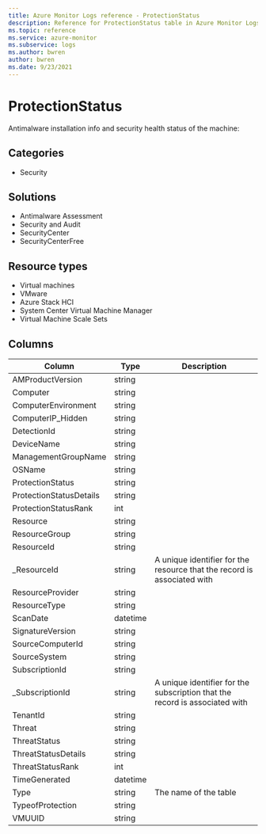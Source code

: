 ```yaml
---
title: Azure Monitor Logs reference - ProtectionStatus
description: Reference for ProtectionStatus table in Azure Monitor Logs.
ms.topic: reference
ms.service: azure-monitor
ms.subservice: logs
ms.author: bwren
author: bwren
ms.date: 9/23/2021
---
```


# ProtectionStatus

 Antimalware installation info and security health status of the machine:

## Categories

- Security
## Solutions

- Antimalware Assessment
- Security and Audit
- SecurityCenter
- SecurityCenterFree
## Resource types

- Virtual machines
- VMware
- Azure Stack HCI
- System Center Virtual Machine Manager
- Virtual Machine Scale Sets




## Columns

| Column | Type | Description |
| --- | --- | --- |
| AMProductVersion | string |  |
| Computer | string |  |
| ComputerEnvironment | string |  |
| ComputerIP_Hidden | string |  |
| DetectionId | string |  |
| DeviceName | string |  |
| ManagementGroupName | string |  |
| OSName | string |  |
| ProtectionStatus | string |  |
| ProtectionStatusDetails | string |  |
| ProtectionStatusRank | int |  |
| Resource | string |  |
| ResourceGroup | string |  |
| ResourceId | string |  |
| _ResourceId | string | A unique identifier for the resource that the record is associated with |
| ResourceProvider | string |  |
| ResourceType | string |  |
| ScanDate | datetime |  |
| SignatureVersion | string |  |
| SourceComputerId | string |  |
| SourceSystem | string |  |
| SubscriptionId | string |  |
| _SubscriptionId | string | A unique identifier for the subscription that the record is associated with |
| TenantId | string |  |
| Threat | string |  |
| ThreatStatus | string |  |
| ThreatStatusDetails | string |  |
| ThreatStatusRank | int |  |
| TimeGenerated | datetime |  |
| Type | string | The name of the table |
| TypeofProtection | string |  |
| VMUUID | string |  |
